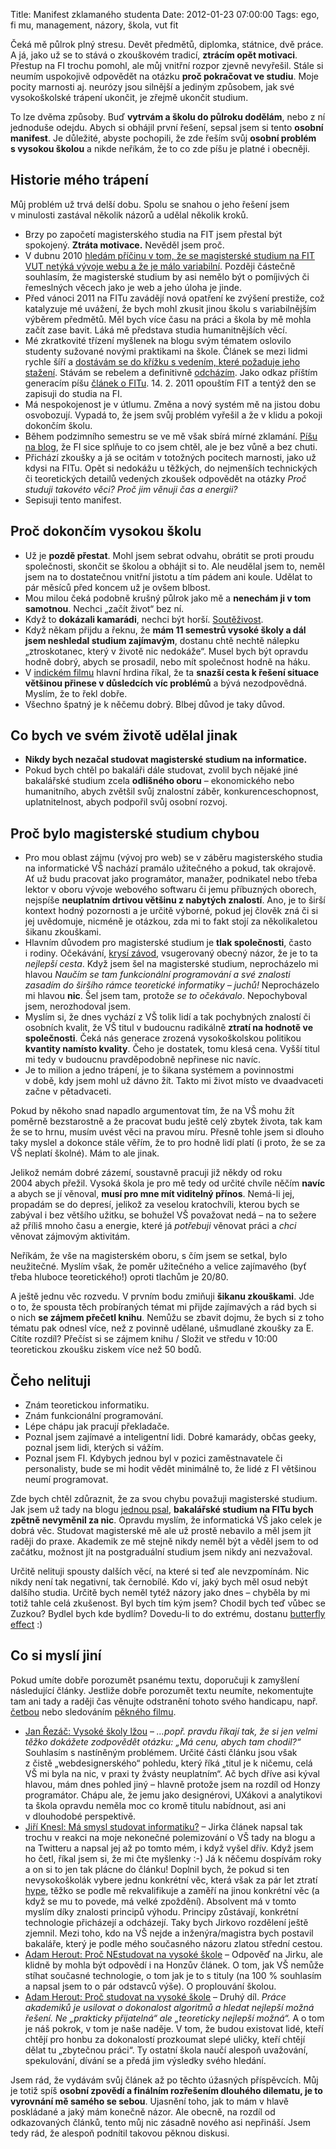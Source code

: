 Title: Manifest zklamaného studenta
Date: 2012-01-23 07:00:00
Tags: ego, fi mu, management, názory, škola, vut fit

Čeká mě půlrok plný stresu. Devět předmětů, diplomka, státnice, dvě práce. A já, jako už se to stává o zkouškovém tradicí, **ztrácím opět motivaci**. Přestup na FI trochu pomohl, ale můj vnitřní rozpor zjevně nevyřešil. Stále si neumím uspokojivě odpovědět na otázku **proč pokračovat ve studiu**. Moje pocity marnosti aj. neurózy jsou silnější a jediným způsobem, jak své vysokoškolské trápení ukončit, je zřejmě ukončit studium.

To lze dvěma způsoby. Buď **vytrvám a školu do půlroku dodělám**, nebo z ní jednoduše odejdu. Abych si obhájil první řešení, sepsal jsem si tento **osobní manifest**. Je důležité, abyste pochopili, že zde řeším svůj **osobní problém s vysokou školou** a nikde neříkám, že to co zde píšu je platné i obecněji.

## Historie mého trápení

Můj problém už trvá delší dobu. Spolu se snahou o jeho řešení jsem v minulosti zastával několik názorů a udělal několik kroků.

-   Brzy po započetí magisterského studia na FIT jsem přestal být spokojený. **Ztráta motivace.** Nevěděl jsem proč.
-   V dubnu 2010 [hledám příčinu v tom, že se magisterské studium na FIT VUT netýká vývoje webu a že je málo variabilní](http://blog.javorek.net/chcete-li-se-jednou-zivit-webdesignem-nechodte-delat-inzenyra-na-vut-fit/). Později částečně souhlasím, že magisterské studium by asi nemělo být o pomíjivých či řemeslných věcech jako je web a jeho úloha je jinde.
-   Před vánoci 2011 na FITu zavádějí nová opatření ke zvýšení prestiže, což katalyzuje mé uvážení, že bych mohl zkusit jinou školu s variabilnějším výběrem předmětů. Měl bych více času na práci a škola by mě mohla začít zase bavit. Láká mě představa studia humanitnějších vě­cí.
-   Mé zkratkovité třízení myšlenek na blogu svým tématem oslovilo studenty sužované novými praktikami na škole. Článek se mezi lidmi rychle šíří a [dostávám se do křížku s vedením, které požaduje jeho stažení](http://blog.javorek.net/sliby-se-maji-dodrzovat-i-o-vanocich/). Stávám se rebelem a definitivně [odcházím](http://blog.javorek.net/maly-tahak-k-prechodu-z-fit-na-fi/). Jako odkaz příštím generacím píšu [článek o FITu](http://blog.javorek.net/byl-jsem-fit/). 14. 2. 2011 opouštím FIT a tentýž den se zapisuji do studia na FI.
-   Má nespokojenost je v útlumu. Změna a nový systém mě na jistou dobu osvobozují. Vypadá to, že jsem svůj problém vyřešil a že v klidu a pokoji dokončím školu.
-   Během podzimního semestru se ve mě však sbírá mírné zklamání. [Píšu na blog](http://blog.javorek.net/alma-mater/), že FI sice splňuje to co jsem chtěl, ale je bez vůně a bez chuti.
-   Přichází zkoušky a já se ocitám v totožných pocitech marnosti, jako už kdysi na FITu. Opět si nedokážu u těžkých, do nejmenších technických či teoretických detailů vedených zkoušek odpovědět na otázky *Proč studuji takovéto věci? Proč jim věnuji čas a energii?*
-   Sepisuji tento manifest.

## Proč dokončím vysokou školu

-   Už je **pozdě přestat**. Mohl jsem sebrat odvahu, obrátit se proti proudu společnosti, skončit se školou a obhájit si to. Ale neudělal jsem to, neměl jsem na to dostatečnou vnitřní jistotu a tím pádem ani koule. Udělat to pár měsíců před koncem už je ovšem blbost.
-   Mou milou čeká podobně krušný půlrok jako mě a **nenechám ji v tom samotnou**. Nechci „začít život“ bez ní.
-   Když to **dokázali kamarádi**, nechci být horší. [Soutěživost](https://twitter.com/littlemaple/status/159326446177894400).
-   Když někam přijdu a řeknu, že **mám 11 semestrů vysoké školy a dál jsem neshledal studium zajímavým**, dostanu chtě nechtě nálepku „ztroskotanec, který v životě nic nedokáže“. Musel bych být opravdu hodně dobrý, abych se prosadil, nebo mít společnost hodně na háku.
-   V [indickém filmu](http://www.csfd.cz/film/107196-statecne-srdce-ziska-nevestu/) hlavní hrdina říkal, že ta **snazší cesta k řešení situace většinou přinese v důsledcích víc problémů** a bývá nezodpovědná. Myslím, že to řekl dobře.
-   Všechno špatný je k něčemu dobrý. Blbej důvod je taky důvod.

## Co bych ve svém životě udělal jinak

-   **Nikdy bych nezačal studovat magisterské studium na informatice.**
-   Pokud bych chtěl po bakaláři dále studovat, zvolil bych nějaké jiné bakalářské studium zcela **odlišného oboru** – ekonomického nebo humanitního, abych zvětšil svůj znalostní záběr, konkurenceschop­nost, uplatnitelnost, abych podpořil svůj osobní rozvoj.

## Proč bylo magisterské studium chybou

-   Pro mou oblast zájmu (vývoj pro web) se v záběru magisterského studia na informatické VŠ nachází pramálo užitečného a pokud, tak okrajově. Ať už budu pracovat jako programátor, manažer, podnikatel nebo třeba lektor v oboru vývoje webového softwaru či jemu příbuzných oborech, nejspíše **neuplatním drtivou většinu z nabytých znalostí**. Ano, je to širší kontext hodný pozornosti a je určitě výborné, pokud jej člověk zná či si jej uvědomuje, nicméně je otázkou, zda mi to fakt stojí za několikaletou šikanu zkouškami.
-   Hlavním důvodem pro magisterské studium je **tlak společnosti**, často i rodiny. Očekávání, [krysí závod](http://blog.peoplecomm.cz/clanek/krysi-zavod-chytili-jste-se), vsugerovaný obecný názor, že je to ta *nejlepší cesta*. Když jsem šel na magisterské studium, neprocházelo mi hlavou *Naučím se tam funkcionální programování a své znalosti zasadím do širšího rámce teoretické informatiky – juchů!* Neprocházelo mi hlavou **nic**. Šel jsem tam, protože *se to očekávalo*. Nepochyboval jsem, nerozhodoval jsem.
-   Myslím si, že dnes vychází z VŠ tolik lidí a tak pochybných znalostí či osobních kvalit, že VŠ titul v budoucnu radikálně **ztratí na hodnotě ve společnosti**. Čeká nás generace zrozená vysokoškolskou politikou **kvantity namísto kvality**. Čeho je dostatek, tomu klesá cena. Vyšší titul mi tedy v budoucnu pravděpodobně nepřinese nic navíc.
-   Je to milion a jedno trápení, je to šikana systémem a povinnostmi v době, kdy jsem mohl už dávno žít. Takto mi život místo ve dvaadvaceti začne v pětadvaceti.

Pokud by někoho snad napadlo argumentovat tím, že na VŠ mohu žít poměrně bezstarostně a že pracovat budu ještě celý zbytek života, tak kam že se to hrnu, musím uvést věci na pravou míru. Přesně tohle jsem si dlouho taky myslel a dokonce stále věřím, že to pro hodně lidí platí (i proto, že se za VŠ neplatí školné). Mám to ale jinak.

Jelikož nemám dobré zázemí, soustavně pracuji již někdy od roku 2004 abych přežil. Vysoká škola je pro mě tedy od určité chvíle něčím **navíc** a abych se jí věnoval, **musí pro mne mít viditelný přínos**. Nemá-li jej, propadám se do depresí, jelikož za veselou kratochvíli, kterou bych se zabýval i bez většího užitku, se bohužel VŠ považovat nedá – na to sežere až příliš mnoho času a energie, které já *potřebuji* věnovat práci a *chci* věnovat zájmovým aktivitám.

Neříkám, že vše na magisterském oboru, s čím jsem se setkal, bylo neužitečné. Myslím však, že poměr užitečného a velice zajímavého (byť třeba hluboce teoretického!) oproti tlachům je 20/80.

A ještě jednu věc rozvedu. V prvním bodu zmiňuji **šikanu zkouškami**. Jde o to, že spousta těch probíraných témat mi přijde zajímavých a rád bych si o nich **se zájmem přečetl knihu**. Nemůžu se zbavit dojmu, že bych si z toho tématu pak odnesl více, než z povinně udělané, ušmudlané zkoušky za E. Cítíte rozdíl? Přečíst si se zájmem knihu / Složit ve středu v 10:00 teoretickou zkoušku ziskem více než 50 bodů.

## Čeho nelituji

-   Znám teoretickou informatiku.
-   Znám funkcionální programování.
-   Lépe chápu jak pracují překladače.
-   Poznal jsem zajímavé a inteligentní lidi. Dobré kamarády, občas geeky, poznal jsem lidi, kterých si vážím.
-   Poznal jsem FI. Kdybych jednou byl v pozici zaměstnavatele či personalisty, bude se mi hodit vědět minimálně to, že lidé z FI většinou neumí programovat.

Zde bych chtěl zdůraznit, že za svou chybu považuji magisterské studium. Jak jsem už tady na blogu [jednou psal](http://blog.javorek.net/byl-jsem-fit/#toc-zaver), **bakalářské studium na FITu bych zpětně nevyměnil za nic**. Opravdu myslím, že informatická VŠ jako celek je dobrá věc. Studovat magisterské mě ale už prostě nebavilo a měl jsem jít raději do praxe. Akademik ze mě stejně nikdy neměl být a věděl jsem to od začátku, možnost jít na postgraduální studium jsem nikdy ani nezvažoval.

Určitě nelituji spousty dalších věcí, na které si teď ale nevzpomínám. Nic nikdy není tak negativní, tak černobílé. Kdo ví, jaký bych měl osud nebýt dalšího studia. Určitě bych neměl tytéž názory jako dnes – chyběla by mi totiž tahle celá zkušenost. Byl bych tím kým jsem? Chodil bych teď vůbec se Zuzkou? Bydlel bych kde bydlím? Dovedu-li to do extrému, dostanu [butterfly effect](https://en.wikipedia.org/wiki/Butterfly_effect) :)

## Co si myslí jiní

Pokud umíte dobře porozumět psanému textu, doporučuji k zamyšlení následující články. Jestliže dobře porozumět textu neumíte, nekomentujte tam ani tady a raději čas věnujte odstranění tohoto svého handicapu, např. [četbou](http://maly.blog.sme.sk/c/72147/Trvale-udrzitelna-krava.html) nebo sledováním [pěkného filmu](http://www.csfd.cz/film/6178-dvanact-rozhnevanych-muzu/).

-   [Jan Řezáč: Vysoké školy lžou](http://blog.filosof.biz/vysoke-skoly-lzou/) – *…popř. pravdu říkají tak, že si jen velmi těžko dokážete zodpovědět otázku: „Má cenu, abych tam chodil?“* Souhlasím s nastíněným problémem. Určité části článku jsou však z čistě „webdesignerského“ pohledu, který říká „titul je k ničemu, celá VŠ mi byla na nic, v praxi ty žvásty neuplatním“. Ač bych dříve asi kýval hlavou, mám dnes pohled jiný – hlavně protože jsem na rozdíl od Honzy programátor. Chápu ale, že jemu jako designérovi, UXákovi a analytikovi ta škola opravdu neměla moc co kromě titulu nabídnout, asi ani v dlouhodobé perspektivě.
-   [Jiří Knesl: Má smysl studovat informatiku?](http://knesl.com/articles/view/ma-smysl-studovat-informatiku) – Jirka článek napsal tak trochu v reakci na moje nekonečné polemizování o VŠ tady na blogu a na Twitteru a napsal jej až po tomto mém, i když vyšel dřív. Když jsem ho četl, říkal jsem si, že mi čte myšlenky :-) Já k něčemu dospívám roky a on si to jen tak plácne do článku! Doplnil bych, že pokud si ten nevysokoškolák vybere jednu konkrétní věc, která však za pár let ztratí [hype](http://www.urbandictionary.com/define.php?term=hype), těžko se podle mě rekvalifikuje a zaměří na jinou konkrétní věc (a když se mu to povede, má velké zpoždění). Absolvent má v tomto myslím díky znalosti principů výhodu. Principy zůstávají, konkrétní technologie přicházejí a odcházejí. Taky bych Jirkovo rozdělení ještě zjemnil. Mezi toho, kdo na VŠ nejde a inženýra/magistra bych postavil bakaláře, který je podle mého současného názoru zlatou střední cestou.
-   [Adam Herout: Proč NEstudovat na vysoké škole](http://www.herout.net/blog/2012/01/proc-nestudovat-na-vysoke-skole/) – Odpověď na Jirku, ale klidně by mohla být odpovědí i na Honzův článek. O tom, jak VŠ nemůže stíhat současné technologie, o tom jak je to s tituly (na 100 % souhlasím a napsal jsem to o pár odstavců výše). O proplouvání školou.
-   [Adam Herout: Proč studovat na vysoké škole](http://www.herout.net/blog/2012/01/proc-studovat-na-vysoke-skole/) – Druhý díl. *Práce akademiků je usilovat o dokonalost algoritmů a hledat nejlepší možná řešení. Ne „prakticky přijatelná“ ale „teoreticky nejlepší možná“.* A o tom je náš pokrok, v tom je naše naděje. V tom, že budou existovat lidé, kteří chtějí pro honbu za dokonalostí prozkoumat slepé uličky, kteří chtějí dělat tu „zbytečnou práci“. Ty ostatní škola naučí alespoň uvažování, spekulování, dívání se a předá jim výsledky svého hledání.

Jsem rád, že vydávám svůj článek až po těchto úžasných příspěvcích. Můj je totiž spíš **osobní zpovědí a finálním rozřešením dlouhého dilematu, je to vyrovnání mě samého se sebou**. Ujasnění toho, jak to mám v hlavě poskládané a jaký mám konečně názor. Ale obecně, na rozdíl od odkazovaných článků, tento můj nic zásadně nového asi nepřináší. Jsem tedy rád, že alespoň podnítil takovou pěknou diskusi.